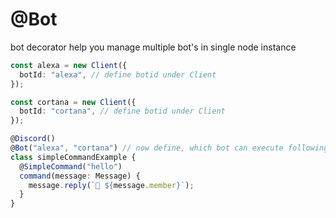 # @Bot

bot decorator help you manage multiple bot's in single node instance

```ts
const alexa = new Client({
  botId: "alexa", // define botid under Client
});

const cortana = new Client({
  botId: "cortana", // define botid under Client
});

@Discord()
@Bot("alexa", "cortana") // now define, which bot can execute following slashes, events or commands
class simpleCommandExample {
  @SimpleCommand("hello")
  command(message: Message) {
    message.reply(`👋 ${message.member}`);
  }
}
```
